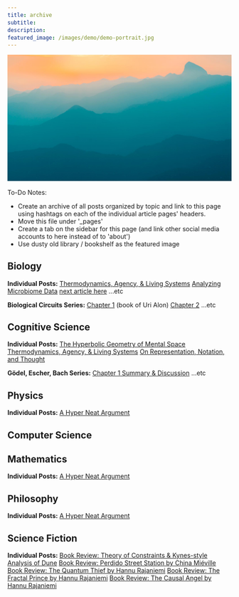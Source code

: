 ```yaml
---
title: archive
subtitle: 
description: 
featured_image: /images/demo/demo-portrait.jpg
---
```


![](/images/demo/demo-landscape.jpg)

To-Do Notes:

- Create an archive of all posts organized by topic and link to this page using hashtags on each of the individual article pages' headers.
- Move this file under '_pages'
- Create a tab on the sidebar for this page (and link other social media accounts to here instead of to 'about')
- Use dusty old library / bookshelf as the featured image

## Biology

**Individual Posts:**
[Thermodynamics, Agency, & Living Systems]()
[Analyzing Microbiome Data](https://towardsdatascience.com/analyzing-microbiome-data-320728b56b8e)
[next article here]()
...etc

**Biological Circuits Series:**
[Chapter 1]() (book of Uri Alon)
[Chapter 2]()
...etc

## Cognitive Science

**Individual Posts:**
[The Hyperbolic Geometry of Mental Space]()
[Thermodynamics, Agency, & Living Systems]()
[On Representation, Notation, and Thought]()

**Gödel, Escher, Bach Series:**
[Chapter 1 Summary & Discussion]()
...etc

## Physics

**Individual Posts:**
[A Hyper Neat Argument]()

## Computer Science

## Mathematics

**Individual Posts:**
[A Hyper Neat Argument]()

## Philosophy

**Individual Posts:**
[A Hyper Neat Argument]()

## Science Fiction

**Individual Posts:**
[Book Review: Theory of Constraints & Kynes-style Analysis of Dune]()
[Book Review: Perdido Street Station by China Miéville]()
[Book Review: The Quantum Thief by Hannu Rajaniemi]()
[Book Review: The Fractal Prince by Hannu Rajaniemi]()
[Book Review: The Causal Angel by Hannu Rajaniemi]()





